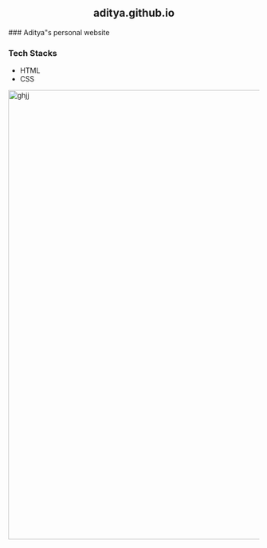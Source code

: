 <h2 align="center"> aditya.github.io</h2>
### Aditya"s personal website


### Tech Stacks
- HTML
- CSS

<img width="900" alt="ghjj" src="https://user-images.githubusercontent.com/114948505/206849277-55c28453-c1bc-4cba-a511-a5c8d761144d.png">
